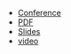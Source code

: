* [Conference](https://fosdem.org/2025/schedule/event/fosdem-2025-6712-welcome-to-fosdem-2025/)
* [PDF](2025-02-01-Opening_keynote.pdf)
* [Slides](https://docs.google.com/presentation/d/1Oj-dUBizmoNVpZubGdpN7HRuZXSDfuuPYFKPOhh05pg/)
* [video](https://video.fosdem.org/2025/janson/fosdem-2025-6712-welcome-to-fosdem-2025.av1.webm)
